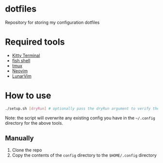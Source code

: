 # dotfiles

Repository for storing my configuration dotfiles

# Required tools

- [Kitty Terminal](https://sw.kovidgoyal.net/kitty/)
- [fish shell](https://fishshell.com/)
- [tmux](https://github.com/tmux/tmux)
- [Neovim](https://github.com/neovim/neovim)
- [LunarVim](https://www.lunarvim.org/)

# How to use

```bash
./setup.sh [dryRun] # optionally pass the dryRun argument to verify the changes before actually running it
```

Note: the script will overwrite any existing config you have in the `~/.config` directory for the above tools.

## Manually
1. Clone the repo
2. Copy the contents of the `config` directory to the `$HOME/.config` directory

